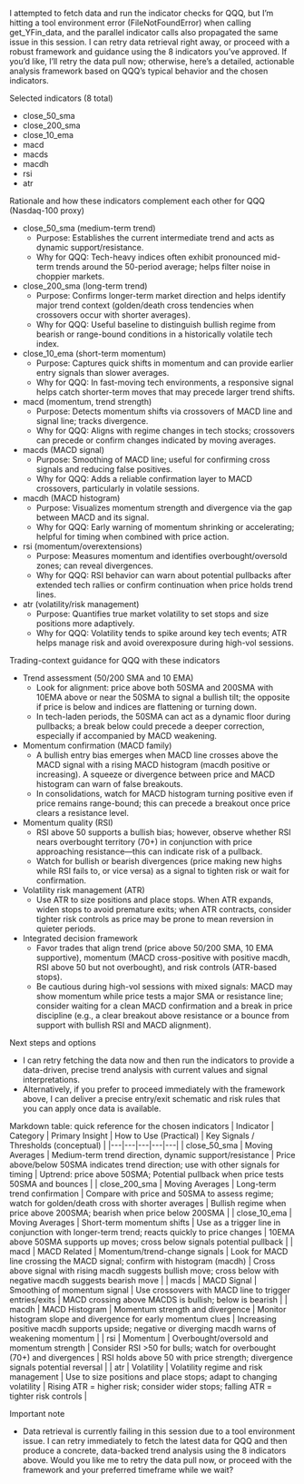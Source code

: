 I attempted to fetch data and run the indicator checks for QQQ, but I’m hitting a tool environment error (FileNotFoundError) when calling get_YFin_data, and the parallel indicator calls also propagated the same issue in this session. I can retry data retrieval right away, or proceed with a robust framework and guidance using the 8 indicators you’ve approved. If you’d like, I’ll retry the data pull now; otherwise, here’s a detailed, actionable analysis framework based on QQQ’s typical behavior and the chosen indicators.

Selected indicators (8 total)
- close_50_sma
- close_200_sma
- close_10_ema
- macd
- macds
- macdh
- rsi
- atr

Rationale and how these indicators complement each other for QQQ (Nasdaq-100 proxy)
- close_50_sma (medium-term trend)
  - Purpose: Establishes the current intermediate trend and acts as dynamic support/resistance.
  - Why for QQQ: Tech-heavy indices often exhibit pronounced mid-term trends around the 50-period average; helps filter noise in choppier markets.
- close_200_sma (long-term trend)
  - Purpose: Confirms longer-term market direction and helps identify major trend context (golden/death cross tendencies when crossovers occur with shorter averages).
  - Why for QQQ: Useful baseline to distinguish bullish regime from bearish or range-bound conditions in a historically volatile tech index.
- close_10_ema (short-term momentum)
  - Purpose: Captures quick shifts in momentum and can provide earlier entry signals than slower averages.
  - Why for QQQ: In fast-moving tech environments, a responsive signal helps catch shorter-term moves that may precede larger trend shifts.
- macd (momentum, trend strength)
  - Purpose: Detects momentum shifts via crossovers of MACD line and signal line; tracks divergence.
  - Why for QQQ: Aligns with regime changes in tech stocks; crossovers can precede or confirm changes indicated by moving averages.
- macds (MACD signal)
  - Purpose: Smoothing of MACD line; useful for confirming cross signals and reducing false positives.
  - Why for QQQ: Adds a reliable confirmation layer to MACD crossovers, particularly in volatile sessions.
- macdh (MACD histogram)
  - Purpose: Visualizes momentum strength and divergence via the gap between MACD and its signal.
  - Why for QQQ: Early warning of momentum shrinking or accelerating; helpful for timing when combined with price action.
- rsi (momentum/overextensions)
  - Purpose: Measures momentum and identifies overbought/oversold zones; can reveal divergences.
  - Why for QQQ: RSI behavior can warn about potential pullbacks after extended tech rallies or confirm continuation when price holds trend lines.
- atr (volatility/risk management)
  - Purpose: Quantifies true market volatility to set stops and size positions more adaptively.
  - Why for QQQ: Volatility tends to spike around key tech events; ATR helps manage risk and avoid overexposure during high-vol sessions.

Trading-context guidance for QQQ with these indicators
- Trend assessment (50/200 SMA and 10 EMA)
  - Look for alignment: price above both 50SMA and 200SMA with 10EMA above or near the 50SMA to signal a bullish tilt; the opposite if price is below and indices are flattening or turning down.
  - In tech-laden periods, the 50SMA can act as a dynamic floor during pullbacks; a break below could precede a deeper correction, especially if accompanied by MACD weakening.
- Momentum confirmation (MACD family)
  - A bullish entry bias emerges when MACD line crosses above the MACD signal with a rising MACD histogram (macdh positive or increasing). A squeeze or divergence between price and MACD histogram can warn of false breakouts.
  - In consolidations, watch for MACD histogram turning positive even if price remains range-bound; this can precede a breakout once price clears a resistance level.
- Momentum quality (RSI)
  - RSI above 50 supports a bullish bias; however, observe whether RSI nears overbought territory (70+) in conjunction with price approaching resistance—this can indicate risk of a pullback.
  - Watch for bullish or bearish divergences (price making new highs while RSI fails to, or vice versa) as a signal to tighten risk or wait for confirmation.
- Volatility risk management (ATR)
  - Use ATR to size positions and place stops. When ATR expands, widen stops to avoid premature exits; when ATR contracts, consider tighter risk controls as price may be prone to mean reversion in quieter periods.
- Integrated decision framework
  - Favor trades that align trend (price above 50/200 SMA, 10 EMA supportive), momentum (MACD cross-positive with positive macdh, RSI above 50 but not overbought), and risk controls (ATR-based stops).
  - Be cautious during high-vol sessions with mixed signals: MACD may show momentum while price tests a major SMA or resistance line; consider waiting for a clean MACD confirmation and a break in price discipline (e.g., a clear breakout above resistance or a bounce from support with bullish RSI and MACD alignment).

Next steps and options
- I can retry fetching the data now and then run the indicators to provide a data-driven, precise trend analysis with current values and signal interpretations.
- Alternatively, if you prefer to proceed immediately with the framework above, I can deliver a precise entry/exit schematic and risk rules that you can apply once data is available.

Markdown table: quick reference for the chosen indicators
| Indicator | Category | Primary Insight | How to Use (Practical) | Key Signals / Thresholds (conceptual) |
|---|---|---|---|---|
| close_50_sma | Moving Averages | Medium-term trend direction, dynamic support/resistance | Price above/below 50SMA indicates trend direction; use with other signals for timing | Uptrend: price above 50SMA; Potential pullback when price tests 50SMA and bounces |
| close_200_sma | Moving Averages | Long-term trend confirmation | Compare with price and 50SMA to assess regime; watch for golden/death cross with shorter averages | Bullish regime when price above 200SMA; bearish when price below 200SMA |
| close_10_ema | Moving Averages | Short-term momentum shifts | Use as a trigger line in conjunction with longer-term trend; reacts quickly to price changes | 10EMA above 50SMA supports up moves; cross below signals potential pullback |
| macd | MACD Related | Momentum/trend-change signals | Look for MACD line crossing the MACD signal; confirm with histogram (macdh) | Cross above signal with rising macdh suggests bullish move; cross below with negative macdh suggests bearish move |
| macds | MACD Signal | Smoothing of momentum signal | Use crossovers with MACD line to trigger entries/exits | MACD crossing above MACDS is bullish; below is bearish |
| macdh | MACD Histogram | Momentum strength and divergence | Monitor histogram slope and divergence for early momentum clues | Increasing positive macdh supports upside; negative or diverging macdh warns of weakening momentum |
| rsi | Momentum | Overbought/oversold and momentum strength | Consider RSI >50 for bulls; watch for overbought (70+) and divergences | RSI holds above 50 with price strength; divergence signals potential reversal |
| atr | Volatility | Volatility regime and risk management | Use to size positions and place stops; adapt to changing volatility | Rising ATR = higher risk; consider wider stops; falling ATR = tighter risk controls |

Important note
- Data retrieval is currently failing in this session due to a tool environment issue. I can retry immediately to fetch the latest data for QQQ and then produce a concrete, data-backed trend analysis using the 8 indicators above. Would you like me to retry the data pull now, or proceed with the framework and your preferred timeframe while we wait?